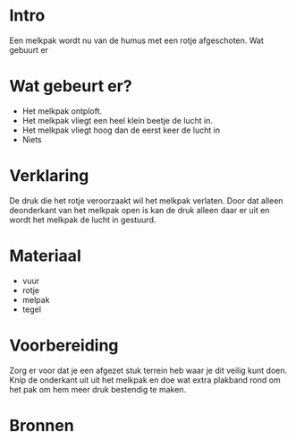 # Intro
Een melkpak wordt nu van de humus met een rotje afgeschoten. Wat gebuurt er

# Wat gebeurt er?
- Het melkpak ontploft.
- Het melkpak vliegt een heel klein beetje de lucht in. 
- Het melkpak vliegt hoog dan de eerst keer de lucht in
- Niets

# Verklaring
De druk die het rotje veroorzaakt wil het melkpak verlaten. Door dat alleen deonderkant van het melkpak open is kan de druk alleen daar er uit en wordt het melkpak de lucht in gestuurd.

# Materiaal
- vuur
- rotje
- melpak
- tegel

# Voorbereiding
Zorg er voor dat je een afgezet stuk terrein heb waar je
dit veilig kunt doen.
Knip de onderkant uit uit het melkpak en doe wat 
extra plakband rond om het pak om hem meer druk bestendig
te maken.

# Bronnen

